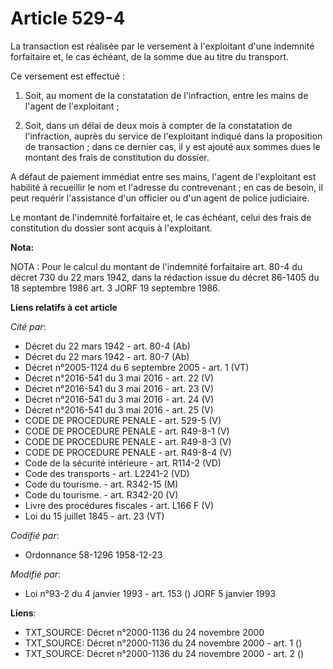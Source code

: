 # Article 529-4

La transaction est réalisée par le versement à l'exploitant d'une indemnité forfaitaire et, le cas échéant, de la somme due
au titre du transport.

Ce versement est effectué :

1. Soit, au moment de la constatation de l'infraction, entre les mains de l'agent de l'exploitant ;

2. Soit, dans un délai de deux mois à compter de la constatation de l'infraction, auprès du service de l'exploitant indiqué
dans la proposition de transaction ; dans ce dernier cas, il y est ajouté aux sommes dues le montant des frais de
constitution du dossier.

A défaut de paiement immédiat entre ses mains, l'agent de l'exploitant est habilité à recueillir le nom et l'adresse du
contrevenant ; en cas de besoin, il peut requérir l'assistance d'un officier ou d'un agent de police judiciaire.

Le montant de l'indemnité forfaitaire et, le cas échéant, celui des frais de constitution du dossier sont acquis à
l'exploitant.

**Nota:**

NOTA : Pour le calcul du montant de l'indemnité forfaitaire art. 80-4 du décret 730 du 22 mars 1942, dans la rédaction issue
du décret 86-1405 du 18 septembre 1986 art. 3 JORF 19 septembre 1986.

**Liens relatifs à cet article**

_Cité par_:

  - Décret du 22 mars 1942 - art. 80-4 (Ab)
  - Décret du 22 mars 1942 - art. 80-7 (Ab)
  - Décret n°2005-1124 du 6 septembre 2005 - art. 1 (VT)
  - Décret n°2016-541 du 3 mai 2016 - art. 22 (V)
  - Décret n°2016-541 du 3 mai 2016 - art. 23 (V)
  - Décret n°2016-541 du 3 mai 2016 - art. 24 (V)
  - Décret n°2016-541 du 3 mai 2016 - art. 25 (V)
  - CODE DE PROCEDURE PENALE - art. 529-5 (V)
  - CODE DE PROCEDURE PENALE - art. R49-8-1 (V)
  - CODE DE PROCEDURE PENALE - art. R49-8-3 (V)
  - CODE DE PROCEDURE PENALE - art. R49-8-4 (V)
  - Code de la sécurité intérieure - art. R114-2 (VD)
  - Code des transports - art. L2241-2 (VD)
  - Code du tourisme. - art. R342-15 (M)
  - Code du tourisme. - art. R342-20 (V)
  - Livre des procédures fiscales - art. L166 F (V)
  - Loi du 15 juillet 1845 - art. 23 (VT)

_Codifié par_:

  - Ordonnance 58-1296 1958-12-23

_Modifié par_:

  - Loi n°93-2 du 4 janvier 1993 - art. 153 () JORF 5 janvier 1993

**Liens**:

  - TXT_SOURCE: Décret n°2000-1136 du 24 novembre 2000
  - TXT_SOURCE: Décret n°2000-1136 du 24 novembre 2000 - art. 1 ()
  - TXT_SOURCE: Décret n°2000-1136 du 24 novembre 2000 - art. 2 ()

